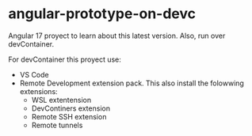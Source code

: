 # angular-prototype-on-devc
Angular 17 proyect to learn about this latest version. Also, run over devContainer.

For devContainer this proyect use:
- VS Code
- Remote Development extension pack. This also install the folowwing extensions:
  - WSL extentension
  - DevContiners extension
  - Remote SSH extension
  - Remote tunnels  
